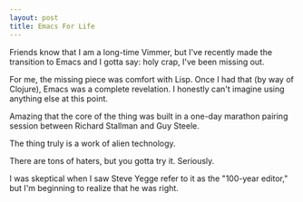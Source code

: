 ```yaml
---
layout: post
title: Emacs For Life
---
```


Friends know that I am a long-time Vimmer, but I've recently made the transition to Emacs and I gotta say: holy crap, I've been missing out.

For me, the missing piece was comfort with Lisp. Once I had that (by way of Clojure), Emacs was a complete revelation. I honestly can't imagine using anything else at this point.

Amazing that the core of the thing was built in a one-day marathon pairing session between Richard Stallman and Guy Steele.

The thing truly is a work of alien technology.

There are tons of haters, but you gotta try it. Seriously.

I was skeptical when I saw Steve Yegge refer to it as the "100-year editor," but I'm beginning to realize that he was right.
